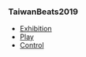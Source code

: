 ### TaiwanBeats2019

- [Exhibition](https://zonesound.github.io/TaiwanBeats2019/exhibition.html)
- [Play](https://zonesound.github.io/TaiwanBeats2019/index.html)
- [Control](https://zonesound.github.io/TaiwanBeats2019/index.html?control=true)
